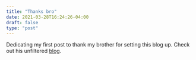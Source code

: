```yaml
---
title: "Thanks bro"
date: 2021-03-28T16:24:26-04:00
draft: false
type: "post"
---
```


Dedicating my first post to thank my brother for setting this blog up.
Check out his unfiltered [blog](www.andyytea.github.io).